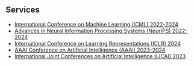## Services

<!-- <h4 style="margin:0 10px 0;">Conference Reviewers</h4> -->

<ul style="margin:0 0 5px;">
  <li><a href="https://icml.cc"><autocolor>International Conference on Machine Learning (ICML) 2022-2024</autocolor></a></li>
  <li><a href="https://nips.cc"><autocolor>Advances in Neural Information Processing Systems (NeurIPS) 2022-2024</autocolor></a></li>
  <li><a href="https://iclr.cc"><autocolor>International Conference on Learning Representations (ICLR) 2024</autocolor></a></li>
  <li><a href="https://aaai.org"><autocolor>AAAI Conference on Artificial Intelligence (AAAI) 2023-2024</autocolor></a></li>
  <li><a href="https://ijcai.org"><autocolor>International Joint Conferences on Artificial Intelligence (IJCAI) 2023</autocolor></a></li>
</ul>

<!-- <h4 style="margin:0 10px 0;">Journal Reviewers</h4> -->

<!-- <ul style="margin:0 0 20px;">
  <li><a href="https://ieeexplore.ieee.org/"><autocolor>IEEE Transactions on Neural Networks and Learning Systems (TNNLS)</autocolor></a></li>
</ul> -->